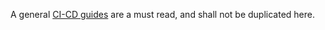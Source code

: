 A general [CI-CD guides](https://bitbucket.org/kalmiadevs/kalmia-common-lib/src/master/docs/CI-CD.md) are a must read, and shall not be duplicated here. 